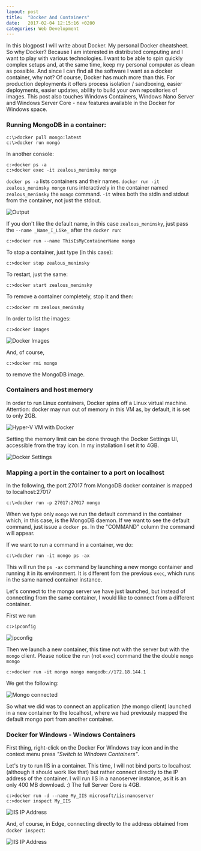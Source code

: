 ```yaml
---
layout: post
title:  "Docker And Containers"
date:   2017-02-04 12:15:16 +0200
categories: Web Development
---
```

In this blogpost I will write about Docker. My personal Docker cheatsheet. So why Docker? Because I am interested in distributed computing and I want to play with various technologies. 
I want to be able to spin quickly complex setups and, at the same time, keep my personal computer as clean as possible. And since I can find all the software I want as a docker container, why not?
Of course, Docker has much more than this. For production deployments it offers process isolation / sandboxing, easier deployments, easier updates, ability to build your own repositories of images. 
This post also touches Windows Containers, Windows Nano Server and Windows Server Core - new features available in the Docker for Windows space.

### Running MongoDB in a container:

```
c:\>docker pull mongo:latest
c:\>docker run mongo
```

In another console:
```
c:>docker ps -a
c:>docker exec -it zealous_meninsky mongo
```

`docker ps -a` lists containers and their names. `docker run -it zealous_meninsky mongo` runs interactively in the container named `zealous_meninsky` the `mongo` command. 
`-it` wires both the stdin and stdout from the container, not just the stdout.

![Output]({{site.url}}/assets/docker_1.png)

If you don't like the default name, in this case `zealous_meninsky`, just pass the `--name _Name_I_Like_` after the `docker run`:

```
c:>docker run --name ThisIsMyContainerName mongo
```

To stop a container, just type (in this case):

```
c:>docker stop zealous_meninsky
```

To restart, just the same:

```
c:>docker start zealous_meninsky
```

To remove a container completely, stop it and then:

```
c:>docker rm zealous_meninsky
```

In order to list the images:

```
c:>docker images
```

![Docker Images]({{site.url}}/assets/docker_4.png)

And, of course, 
```
c:>docker rmi mongo
```
to remove the MongoDB image.

### Containers and host memory

In order to run Linux containers, Docker spins off a Linux virtual machine. Attention: docker may run out of memory in this VM as, by default, it is set to only 2GB. 

![Hyper-V VM with Docker]({{site.url}}/assets/docker_2.png)

Setting the memory limit can be done through the Docker Settings UI, accessible from the tray icon. In my installation I set it to 4GB.

![Docker Settings]({{site.url}}/assets/docker_3.png)

### Mapping a port in the container to a port on localhost

In the following, the port 27017 from MongoDB docker container is mapped to localhost:27017

```
c:\>docker run -p 27017:27017 mongo
```

When we type only `mongo` we run the default command in the container which, in this case, is the MongoDB daemon. If we want to see the default command, just issue a `docker ps`. In the "COMMAND" column the command will appear.

If we want to run a command in a container, we do:

```
c:\>docker run -it mongo ps -ax
```

This will run the `ps -ax` command by launching a new mongo container and running it in its environment. It is different fom the previous `exec`, which runs in the same named container instance.

Let's connect to the mongo server we have just launched, but instead of connecting from the same container, I would like to connect from a different container. 

First we run

```
c:>ipconfig
```

![ipconfig]({{site.url}}/assets/docker_5.png)

Then we launch a new container, this time not with the server but with the `mongo` client. Please notice the `run` (not `exec`) command the the double `mongo mongo`

```
c:>docker run -it mongo mongo mongodb://172.18.144.1
```

We get the following:

![Mongo connected]({{site.url}}/assets/docker_6.png)

So what we did was to connect an application (the mongo client) launched in a new container to the localhost, where we had previously mapped the default mongo port from another container.

### Docker for Windows - Windows Containers

First thing, right-click on the Docker For Windows tray icon and in the context menu press *"Switch to Windows Containers"*.

Let's try to run IIS in a container. This time, I will not bind ports to localhost (although it should work like that) but rather connect directly to the IP address of the container. 
I will run IIS in a nanoserver instance, as it is an only 400 MB download. :) The full Server Core is 4GB.

```
c:>docker run -d --name My_IIS microsoft/iis:nanoserver
c:>docker inspect My_IIS
```
![IIS IP Address]({{site.url}}/assets/docker_7.png)

And, of course, in Edge, connecting directly to the address obtained from `docker inspect`:

![IIS IP Address]({{site.url}}/assets/docker_8.png)








